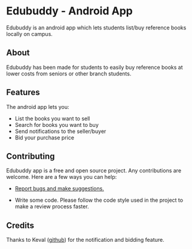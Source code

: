 # Edubuddy - Android App 



Edubuddy is an android app which lets students list/buy reference books locally on campus.

## About

Edubuddy has been made for students to easily buy reference books at lower costs from seniors or other branch students.




## Features

The android app lets you:
- List the books you want to sell
- Search for books you want to buy
- Send notifications to the seller/buyer
- Bid your purchase price


## Contributing

Edubuddy app is a free and open source project. Any contributions are welcome. Here are a few ways you can help:
 * [Report bugs and make suggestions.](https://github.com/nikhilm19/EduBuddyyy/issues)
 
 * Write some code. Please follow the code style used in the project to make a review process faster.

## Credits  
Thanks to Keval ([github](https://github.com/kk-007)) for the notification and bidding feature.


